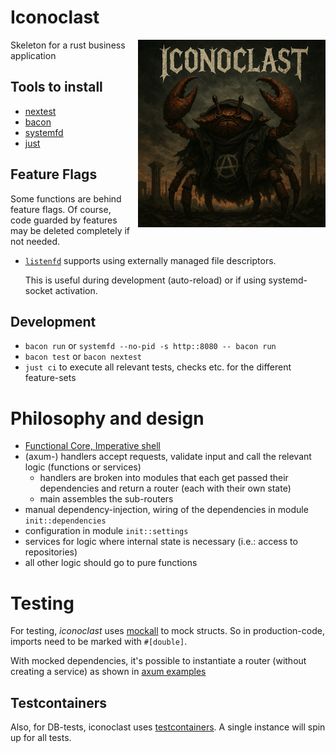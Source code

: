 # Iconoclast

<img src="./doc/iconoclast.png" alt="Iconoclast" style="width: 300px; margin-left: 10px;" align="right" />

Skeleton for a rust business application

## Tools to install

- [nextest](https://nexte.st/)
- [bacon](https://dystroy.org/bacon/)
- [systemfd](https://github.com/mitsuhiko/systemfd)
- [just](https://just.systems/)

## Feature Flags

Some functions are behind feature flags. Of course, code guarded by features may be deleted
completely if not needed.

- [`listenfd`](https://github.com/mitsuhiko/listenfd?tab=readme-ov-file#listenfd) supports using
  externally managed file descriptors.

  This is useful during development (auto-reload) or if using systemd-socket activation.

## Development

- `bacon run` or `systemfd --no-pid -s http::8080 -- bacon run`
- `bacon test` or `bacon nextest`
- `just ci` to execute all relevant tests, checks etc. for the different feature-sets

# Philosophy and design

- [Functional Core, Imperative shell](https://kennethlange.com/functional-core-imperative-shell/)
- (axum-) handlers accept requests, validate input and call the relevant logic (functions or services)
    - handlers are broken into modules that each get passed their dependencies and return a router (each with their own
      state)
    - main assembles the sub-routers
- manual dependency-injection, wiring of the dependencies in module `init::dependencies`
- configuration in module `init::settings`
- services for logic where internal state is necessary (i.e.: access to repositories)
- all other logic should go to pure functions

# Testing

For testing, *iconoclast* uses [mockall](https://docs.rs/mockall/0.13.1/mockall/#mocking-structs) to mock structs.
So in production-code, imports need to be marked with `#[double]`.

With mocked dependencies, it's possible to instantiate a router (without creating a service) as shown
in [axum examples](https://github.com/tokio-rs/axum/blob/main/examples/testing/src/main.rs)

## Testcontainers

Also, for DB-tests, iconoclast uses [testcontainers](https://docs.rs/testcontainers/0.23.3/testcontainers/). A single
instance will spin up for all tests.

